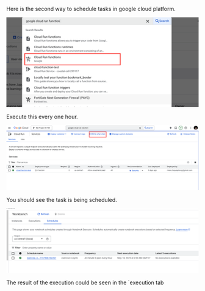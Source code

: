 Here is the second way to schedule tasks in google cloud platform.

![alt text](images/googlecloudrunfuc1.png)

Execute this every one hour.

![alt text](images/googlecloudrunfuc2.png)

You should see the task is being scheduled.

![alt text](images/image-2.png)

The result of the execution could be seen in the `execution tab